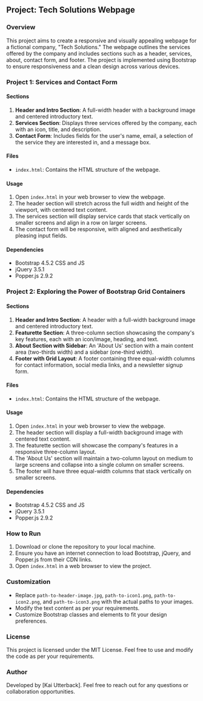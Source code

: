 ## Project: Tech Solutions Webpage

### Overview
This project aims to create a responsive and visually appealing webpage for a fictional company, "Tech Solutions." The webpage outlines the services offered by the company and includes sections such as a header, services, about, contact form, and footer. The project is implemented using Bootstrap to ensure responsiveness and a clean design across various devices.

### Project 1: Services and Contact Form

#### Sections
1. **Header and Intro Section**: A full-width header with a background image and centered introductory text.
2. **Services Section**: Displays three services offered by the company, each with an icon, title, and description.
3. **Contact Form**: Includes fields for the user's name, email, a selection of the service they are interested in, and a message box.

#### Files
- `index.html`: Contains the HTML structure of the webpage.

#### Usage
1. Open `index.html` in your web browser to view the webpage.
2. The header section will stretch across the full width and height of the viewport, with centered text content.
3. The services section will display service cards that stack vertically on smaller screens and align in a row on larger screens.
4. The contact form will be responsive, with aligned and aesthetically pleasing input fields.

#### Dependencies
- Bootstrap 4.5.2 CSS and JS
- jQuery 3.5.1
- Popper.js 2.9.2

### Project 2: Exploring the Power of Bootstrap Grid Containers

#### Sections
1. **Header and Intro Section**: A header with a full-width background image and centered introductory text.
2. **Featurette Section**: A three-column section showcasing the company's key features, each with an icon/image, heading, and text.
3. **About Section with Sidebar**: An 'About Us' section with a main content area (two-thirds width) and a sidebar (one-third width).
4. **Footer with Grid Layout**: A footer containing three equal-width columns for contact information, social media links, and a newsletter signup form.

#### Files
- `index.html`: Contains the HTML structure of the webpage.

#### Usage
1. Open `index.html` in your web browser to view the webpage.
2. The header section will display a full-width background image with centered text content.
3. The featurette section will showcase the company's features in a responsive three-column layout.
4. The 'About Us' section will maintain a two-column layout on medium to large screens and collapse into a single column on smaller screens.
5. The footer will have three equal-width columns that stack vertically on smaller screens.

#### Dependencies
- Bootstrap 4.5.2 CSS and JS
- jQuery 3.5.1
- Popper.js 2.9.2

### How to Run
1. Download or clone the repository to your local machine.
2. Ensure you have an internet connection to load Bootstrap, jQuery, and Popper.js from their CDN links.
3. Open `index.html` in a web browser to view the project.

### Customization
- Replace `path-to-header-image.jpg`, `path-to-icon1.png`, `path-to-icon2.png`, and `path-to-icon3.png` with the actual paths to your images.
- Modify the text content as per your requirements.
- Customize Bootstrap classes and elements to fit your design preferences.

### License
This project is licensed under the MIT License. Feel free to use and modify the code as per your requirements.

### Author
Developed by [Kai Utterback]. Feel free to reach out for any questions or collaboration opportunities.

